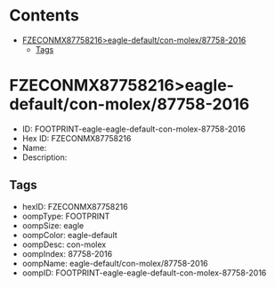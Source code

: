



Contents
========

* [FZECONMX87758216>eagle-default/con-molex/87758-2016](#fzeconmx87758216eagle-defaultcon-molex87758-2016)
	* [Tags](#tags)

# FZECONMX87758216>eagle-default/con-molex/87758-2016

- ID: FOOTPRINT-eagle-eagle-default-con-molex-87758-2016
- Hex ID: FZECONMX87758216
- Name: 
- Description: 

## Tags

- hexID: FZECONMX87758216
- oompType: FOOTPRINT
- oompSize: eagle
- oompColor: eagle-default
- oompDesc: con-molex
- oompIndex: 87758-2016
- oompName: eagle-default/con-molex/87758-2016
- oompID: FOOTPRINT-eagle-eagle-default-con-molex-87758-2016
